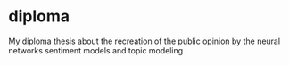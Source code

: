 # diploma
My diploma thesis about the recreation of the public opinion by the neural networks sentiment models and topic modeling
